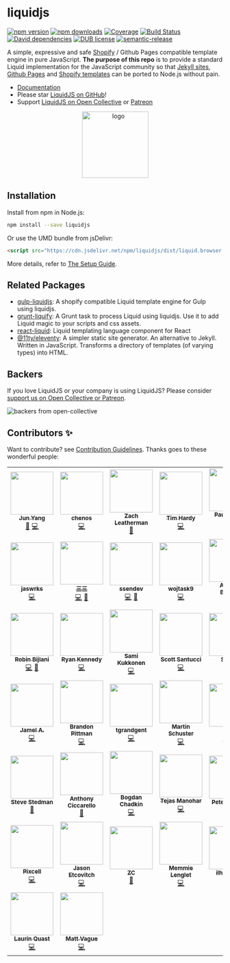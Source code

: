 # liquidjs
[![npm version](https://img.shields.io/npm/v/liquidjs.svg?logo=npm&style=flat-square)](https://www.npmjs.org/package/liquidjs)
[![npm downloads](https://img.shields.io/npm/dm/liquidjs.svg?style=flat-square)](https://www.npmjs.org/package/liquidjs)
[![Coverage](https://img.shields.io/coveralls/harttle/liquidjs.svg?style=flat-square)](https://coveralls.io/github/harttle/liquidjs?branch=master)
[![Build Status](https://img.shields.io/github/workflow/status/harttle/liquidjs/Check/master.svg?style=flat-square)](https://github.com/harttle/liquidjs/actions/workflows/check.yml?query=branch%3Amaster)
[![David dependencies](https://img.shields.io/david/harttle/liquidjs.svg?style=flat-square)](https://david-dm.org/harttle/liquidjs)
[![DUB license](https://img.shields.io/dub/l/vibe-d.svg?style=flat-square)](https://github.com/harttle/liquidjs/blob/master/LICENSE)
[![semantic-release](https://img.shields.io/badge/%20%20%F0%9F%93%A6%F0%9F%9A%80-semantic--release-e10079.svg?style=flat-square)](https://github.com/harttle/liquidjs)

A simple, expressive and safe [Shopify][shopify/liquid] / Github Pages compatible template engine in pure JavaScript.
**The purpose of this repo** is to provide a standard Liquid implementation for the JavaScript community so that [Jekyll sites](https://jekyllrb.com), [Github Pages](https://pages.github.com/) and [Shopify templates](https://themes.shopify.com/) can be ported to Node.js without pain.

* [Documentation][doc]
* Please star [LiquidJS on GitHub][github]!
* Support [LiquidJS on Open Collective][oc] or [Patreon][patreon]

<p align="center"><a href="https://liquidjs.com"><img height="155px" width="155px" src="https://liquidjs.com/icon/mstile-310x310.png" alt="logo"></a></p>

## Installation

Install from npm in Node.js:

```bash
npm install --save liquidjs
```

Or use the UMD bundle from jsDelivr:

```html
<script src="https://cdn.jsdelivr.net/npm/liquidjs/dist/liquid.browser.min.js"></script>
```

More details, refer to [The Setup Guide][setup].

## Related Packages

* [gulp-liquidjs](https://www.npmjs.com/package/@tuanpham-dev/gulp-liquidjs): A shopify compatible Liquid template engine for Gulp using liquidjs.
* [grunt-liquify](https://www.npmjs.com/package/grunt-liquify): A Grunt task to process Liquid using liquidjs. Use it to add Liquid magic to your scripts and css assets.
* [react-liquid](https://github.com/aquibm/react-liquid#readme): Liquid templating language component for React
* [@11ty/eleventy](https://www.npmjs.com/package/@11ty/eleventy): A simpler static site generator. An alternative to Jekyll. Written in JavaScript. Transforms a directory of templates (of varying types) into HTML.

## Backers

If you love LiquidJS or your company is using LiquidJS? Please consider [support us on Open Collective or Patreon][financial-support].

![backers from open-collective](https://opencollective.com/liquidjs/tiers/backer.svg?avatarHeight=97)

## Contributors ✨

Want to contribute? see [Contribution Guidelines][contribution]. Thanks goes to these wonderful people:

<!-- ALL-CONTRIBUTORS-LIST:START - Do not remove or modify this section -->
<!-- prettier-ignore-start -->
<!-- markdownlint-disable -->
<table>
  <tr>
    <td align="center"><a href="https://harttle.land"><img src="https://avatars3.githubusercontent.com/u/4427974?v=4?s=100" width="100px;" alt=""/><br /><sub><b>Jun Yang</b></sub></a><br /><a href="#maintenance-harttle" title="Maintenance">🚧</a> <a href="https://github.com/harttle/liquidjs/commits?author=harttle" title="Code">💻</a></td>
    <td align="center"><a href="https://github.com/chenos"><img src="https://avatars0.githubusercontent.com/u/2993310?v=4?s=100" width="100px;" alt=""/><br /><sub><b>chenos</b></sub></a><br /><a href="https://github.com/harttle/liquidjs/commits?author=chenos" title="Code">💻</a></td>
    <td align="center"><a href="https://zachleat.com/"><img src="https://avatars2.githubusercontent.com/u/39355?v=4?s=100" width="100px;" alt=""/><br /><sub><b>Zach Leatherman</b></sub></a><br /><a href="https://github.com/harttle/liquidjs/issues?q=author%3Azachleat" title="Bug reports">🐛</a></td>
    <td align="center"><a href="https://github.com/thardy"><img src="https://avatars3.githubusercontent.com/u/120636?v=4?s=100" width="100px;" alt=""/><br /><sub><b>Tim Hardy</b></sub></a><br /><a href="https://github.com/harttle/liquidjs/commits?author=thardy" title="Code">💻</a></td>
    <td align="center"><a href="https://paulrobertlloyd.com/"><img src="https://avatars3.githubusercontent.com/u/813383?v=4?s=100" width="100px;" alt=""/><br /><sub><b>Paul Robert Lloyd</b></sub></a><br /><a href="https://github.com/harttle/liquidjs/commits?author=paulrobertlloyd" title="Code">💻</a> <a href="https://github.com/harttle/liquidjs/issues?q=author%3Apaulrobertlloyd" title="Bug reports">🐛</a></td>
    <td align="center"><a href="https://twitter.com/alecdotbiz"><img src="https://avatars2.githubusercontent.com/u/1925840?v=4?s=100" width="100px;" alt=""/><br /><sub><b>Alec Larson</b></sub></a><br /><a href="https://github.com/harttle/liquidjs/commits?author=aleclarson" title="Code">💻</a></td>
    <td align="center"><a href="https://github.com/pmalouin"><img src="https://avatars1.githubusercontent.com/u/1411117?v=4?s=100" width="100px;" alt=""/><br /><sub><b>Patrick Malouin</b></sub></a><br /><a href="https://github.com/harttle/liquidjs/commits?author=pmalouin" title="Code">💻</a> <a href="https://github.com/harttle/liquidjs/commits?author=pmalouin" title="Documentation">📖</a></td>
  </tr>
  <tr>
    <td align="center"><a href="https://jaswrks.com"><img src="https://avatars3.githubusercontent.com/u/1563559?v=4?s=100" width="100px;" alt=""/><br /><sub><b>jaswrks</b></sub></a><br /><a href="https://github.com/harttle/liquidjs/commits?author=jaswrks" title="Code">💻</a></td>
    <td align="center"><a href="https://oott123.com"><img src="https://avatars2.githubusercontent.com/u/905663?v=4?s=100" width="100px;" alt=""/><br /><sub><b>三三</b></sub></a><br /><a href="https://github.com/harttle/liquidjs/commits?author=oott123" title="Code">💻</a> <a href="#ideas-oott123" title="Ideas, Planning, & Feedback">🤔</a></td>
    <td align="center"><a href="https://github.com/ssendev"><img src="https://avatars0.githubusercontent.com/u/450793?v=4?s=100" width="100px;" alt=""/><br /><sub><b>ssendev</b></sub></a><br /><a href="https://github.com/harttle/liquidjs/commits?author=ssendev" title="Code">💻</a> <a href="https://github.com/harttle/liquidjs/commits?author=ssendev" title="Documentation">📖</a></td>
    <td align="center"><a href="https://github.com/wojtask9"><img src="https://avatars3.githubusercontent.com/u/6099236?v=4?s=100" width="100px;" alt=""/><br /><sub><b>wojtask9</b></sub></a><br /><a href="https://github.com/harttle/liquidjs/commits?author=wojtask9" title="Code">💻</a></td>
    <td align="center"><a href="https://github.com/thelornenelson"><img src="https://avatars3.githubusercontent.com/u/24596583?v=4?s=100" width="100px;" alt=""/><br /><sub><b>Andrew Barclay</b></sub></a><br /><a href="https://github.com/harttle/liquidjs/commits?author=thelornenelson" title="Code">💻</a></td>
    <td align="center"><a href="https://www.stam.pr/"><img src="https://avatars2.githubusercontent.com/u/142338?v=4?s=100" width="100px;" alt=""/><br /><sub><b>Cory Mawhorter</b></sub></a><br /><a href="https://github.com/harttle/liquidjs/commits?author=cmawhorter" title="Code">💻</a></td>
    <td align="center"><a href="https://github.com/thehappybug"><img src="https://avatars0.githubusercontent.com/u/3393530?v=4?s=100" width="100px;" alt=""/><br /><sub><b>Mehdi Jaffery</b></sub></a><br /><a href="https://github.com/harttle/liquidjs/commits?author=thehappybug" title="Code">💻</a></td>
  </tr>
  <tr>
    <td align="center"><a href="https://github.com/robinbijlani"><img src="https://avatars0.githubusercontent.com/u/2503108?v=4?s=100" width="100px;" alt=""/><br /><sub><b>Robin Bijlani</b></sub></a><br /><a href="https://github.com/harttle/liquidjs/commits?author=robinbijlani" title="Code">💻</a> <a href="https://github.com/harttle/liquidjs/issues?q=author%3Arobinbijlani" title="Bug reports">🐛</a></td>
    <td align="center"><a href="https://www.rmkennedy.com"><img src="https://avatars3.githubusercontent.com/u/8356669?v=4?s=100" width="100px;" alt=""/><br /><sub><b>Ryan Kennedy</b></sub></a><br /><a href="https://github.com/harttle/liquidjs/commits?author=ryaninvents" title="Code">💻</a></td>
    <td align="center"><a href="https://github.com/strax"><img src="https://avatars2.githubusercontent.com/u/587213?v=4?s=100" width="100px;" alt=""/><br /><sub><b>Sami Kukkonen</b></sub></a><br /><a href="https://github.com/harttle/liquidjs/commits?author=strax" title="Code">💻</a></td>
    <td align="center"><a href="https://ScottFreeCode.github.io/"><img src="https://avatars3.githubusercontent.com/u/16506071?v=4?s=100" width="100px;" alt=""/><br /><sub><b>Scott Santucci</b></sub></a><br /><a href="https://github.com/harttle/liquidjs/commits?author=ScottFreeCode" title="Code">💻</a></td>
    <td align="center"><a href="http://stevenrescigno.com"><img src="https://avatars3.githubusercontent.com/u/8505293?v=4?s=100" width="100px;" alt=""/><br /><sub><b>Steven </b></sub></a><br /><a href="#example-stevenanthonyrevo" title="Examples">💡</a> <a href="https://github.com/harttle/liquidjs/commits?author=stevenanthonyrevo" title="Code">💻</a></td>
    <td align="center"><a href="https://efcl.info/"><img src="https://avatars1.githubusercontent.com/u/19714?v=4?s=100" width="100px;" alt=""/><br /><sub><b>azu</b></sub></a><br /><a href="https://github.com/harttle/liquidjs/commits?author=azu" title="Documentation">📖</a></td>
    <td align="center"><a href="https://github.com/wyozi"><img src="https://avatars3.githubusercontent.com/u/4894573?v=4?s=100" width="100px;" alt=""/><br /><sub><b>Joonas</b></sub></a><br /><a href="https://github.com/harttle/liquidjs/commits?author=wyozi" title="Code">💻</a></td>
  </tr>
  <tr>
    <td align="center"><a href="https://github.com/jamelait"><img src="https://avatars1.githubusercontent.com/u/14369255?v=4?s=100" width="100px;" alt=""/><br /><sub><b>Jamel A.</b></sub></a><br /><a href="https://github.com/harttle/liquidjs/commits?author=jamelait" title="Code">💻</a></td>
    <td align="center"><a href="https://brandonpittman.net"><img src="https://avatars0.githubusercontent.com/u/967145?v=4?s=100" width="100px;" alt=""/><br /><sub><b>Brandon Pittman</b></sub></a><br /><a href="https://github.com/harttle/liquidjs/commits?author=brandonpittman" title="Code">💻</a></td>
    <td align="center"><a href="https://github.com/tgrandgent"><img src="https://avatars3.githubusercontent.com/u/17069042?v=4?s=100" width="100px;" alt=""/><br /><sub><b>tgrandgent</b></sub></a><br /><a href="https://github.com/harttle/liquidjs/commits?author=tgrandgent" title="Code">💻</a></td>
    <td align="center"><a href="https://github.com/mastodon0"><img src="https://avatars1.githubusercontent.com/u/7924332?v=4?s=100" width="100px;" alt=""/><br /><sub><b>Martin Schuster</b></sub></a><br /><a href="https://github.com/harttle/liquidjs/commits?author=mastodon0" title="Code">💻</a></td>
    <td align="center"><a href="http://js.chenlei.me"><img src="https://avatars0.githubusercontent.com/u/6339390?v=4?s=100" width="100px;" alt=""/><br /><sub><b>Ray</b></sub></a><br /><a href="https://github.com/harttle/liquidjs/commits?author=richardo2016" title="Tests">⚠️</a> <a href="https://github.com/harttle/liquidjs/commits?author=richardo2016" title="Code">💻</a></td>
    <td align="center"><a href="https://github.com/CriGoT"><img src="https://avatars0.githubusercontent.com/u/1936786?v=4?s=100" width="100px;" alt=""/><br /><sub><b>Cristofer Gonzales</b></sub></a><br /><a href="https://github.com/harttle/liquidjs/commits?author=CriGoT" title="Code">💻</a></td>
    <td align="center"><a href="https://www.raymondcamden.com"><img src="https://avatars3.githubusercontent.com/u/393660?v=4?s=100" width="100px;" alt=""/><br /><sub><b>Raymond Camden</b></sub></a><br /><a href="https://github.com/harttle/liquidjs/commits?author=cfjedimaster" title="Documentation">📖</a></td>
  </tr>
  <tr>
    <td align="center"><a href="https://stedman.dev"><img src="https://avatars1.githubusercontent.com/u/183122?v=4?s=100" width="100px;" alt=""/><br /><sub><b>Steve Stedman</b></sub></a><br /><a href="https://github.com/harttle/liquidjs/commits?author=stedman" title="Documentation">📖</a></td>
    <td align="center"><a href="https://ciccarello.me"><img src="https://avatars0.githubusercontent.com/u/11273838?v=4?s=100" width="100px;" alt=""/><br /><sub><b>Anthony Ciccarello</b></sub></a><br /><a href="https://github.com/harttle/liquidjs/commits?author=aciccarello" title="Documentation">📖</a></td>
    <td align="center"><a href="https://twitter.com/IAmTrySound"><img src="https://avatars0.githubusercontent.com/u/5635476?v=4?s=100" width="100px;" alt=""/><br /><sub><b>Bogdan Chadkin</b></sub></a><br /><a href="https://github.com/harttle/liquidjs/commits?author=TrySound" title="Code">💻</a></td>
    <td align="center"><a href="https://hightouch.io"><img src="https://avatars0.githubusercontent.com/u/5959235?v=4?s=100" width="100px;" alt=""/><br /><sub><b>Tejas Manohar</b></sub></a><br /><a href="https://github.com/harttle/liquidjs/commits?author=tejasmanohar" title="Code">💻</a></td>
    <td align="center"><a href="http://about.me/peterdehaan"><img src="https://avatars2.githubusercontent.com/u/557895?v=4?s=100" width="100px;" alt=""/><br /><sub><b>Peter deHaan</b></sub></a><br /><a href="https://github.com/harttle/liquidjs/commits?author=pdehaan" title="Documentation">📖</a></td>
    <td align="center"><a href="https://github.com/amit777"><img src="https://avatars0.githubusercontent.com/u/2703309?v=4?s=100" width="100px;" alt=""/><br /><sub><b>amit777</b></sub></a><br /><a href="https://github.com/harttle/liquidjs/commits?author=amit777" title="Code">💻</a> <a href="#financial-amit777" title="Financial">💵</a></td>
    <td align="center"><a href="http://www.ifi.uzh.ch/en/ce/people/schuldenzucker.html"><img src="https://avatars3.githubusercontent.com/u/1100776?v=4?s=100" width="100px;" alt=""/><br /><sub><b>Steffen Schuldenzucker</b></sub></a><br /><a href="https://github.com/harttle/liquidjs/commits?author=sschuldenzucker" title="Code">💻</a></td>
  </tr>
  <tr>
    <td align="center"><a href="https://github.com/Pixcell"><img src="https://avatars0.githubusercontent.com/u/4005291?v=4?s=100" width="100px;" alt=""/><br /><sub><b>Pixcell</b></sub></a><br /><a href="https://github.com/harttle/liquidjs/commits?author=Pixcell" title="Code">💻</a></td>
    <td align="center"><a href="https://jasonet.co"><img src="https://avatars.githubusercontent.com/u/10660468?v=4?s=100" width="100px;" alt=""/><br /><sub><b>Jason Etcovitch</b></sub></a><br /><a href="https://github.com/harttle/liquidjs/commits?author=JasonEtco" title="Code">💻</a></td>
    <td align="center"><a href="https://github.com/kayuapi"><img src="https://avatars.githubusercontent.com/u/10304328?v=4?s=100" width="100px;" alt=""/><br /><sub><b>ZC</b></sub></a><br /><a href="https://github.com/harttle/liquidjs/commits?author=kayuapi" title="Documentation">📖</a></td>
    <td align="center"><a href="https://memmie.lenglet.name"><img src="https://avatars.githubusercontent.com/u/729275?v=4?s=100" width="100px;" alt=""/><br /><sub><b>Memmie Lenglet</b></sub></a><br /><a href="https://github.com/harttle/liquidjs/commits?author=mems" title="Code">💻</a></td>
    <td align="center"><a href="https://github.com/ilhamdev0"><img src="https://avatars.githubusercontent.com/u/57636145?v=4?s=100" width="100px;" alt=""/><br /><sub><b>ilhamdev0</b></sub></a><br /><a href="https://github.com/harttle/liquidjs/commits?author=ilhamdev0" title="Documentation">📖</a></td>
    <td align="center"><a href="https://github.com/c412216887"><img src="https://avatars.githubusercontent.com/u/29691650?v=4?s=100" width="100px;" alt=""/><br /><sub><b>一饮一啄皆是人生</b></sub></a><br /><a href="https://github.com/harttle/liquidjs/commits?author=c412216887" title="Documentation">📖</a></td>
    <td align="center"><a href="https://digitalinspiration.com/"><img src="https://avatars.githubusercontent.com/u/1344071?v=4?s=100" width="100px;" alt=""/><br /><sub><b>Amit Agarwal</b></sub></a><br /><a href="https://github.com/harttle/liquidjs/commits?author=labnol" title="Documentation">📖</a></td>
  </tr>
  <tr>
    <td align="center"><a href="https://n1ru4l.cloud/"><img src="https://avatars.githubusercontent.com/u/14338007?v=4?s=100" width="100px;" alt=""/><br /><sub><b>Laurin Quast</b></sub></a><br /><a href="https://github.com/harttle/liquidjs/commits?author=n1ru4l" title="Code">💻</a></td>
    <td align="center"><a href="https://github.com/mattvague"><img src="https://avatars.githubusercontent.com/u/64985?v=4?s=100" width="100px;" alt=""/><br /><sub><b>Matt Vague</b></sub></a><br /><a href="https://github.com/harttle/liquidjs/commits?author=mattvague" title="Code">💻</a></td>
  </tr>
</table>

<!-- markdownlint-restore -->
<!-- prettier-ignore-end -->

<!-- ALL-CONTRIBUTORS-LIST:END -->

[shopify/liquid]: https://shopify.github.io/liquid/
[plugins]: https://liquidjs.com/tutorials/plugins.html#Plugin-List
[setup]: https://liquidjs.com/tutorials/setup.html
[doc]: https://liquidjs.com
[github]: https://github.com/harttle/liquidjs
[patreon]: https://www.patreon.com/harttle
[oc]: https://opencollective.com/liquidjs/
[contribution]: https://liquidjs.com/tutorials/contribution-guidelines.html
[financial-support]: https://liquidjs.com/tutorials/contribution-guidelines.html#Financial-Support
